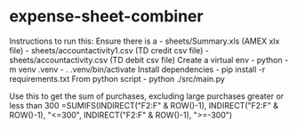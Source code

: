 # expense-sheet-combiner

Instructions to run this:
Ensure there is a
    - sheets/Summary.xls (AMEX xlx file)
    - sheets/accountactivity1.csv (TD credit csv file)
    - sheets/accountactivity.csv (TD debit csv file)
Create a virtual env 
    - python -m venv .venv
    - . .venv/bin/activate
Install dependencies
    - pip install -r requirements.txt
From python script
    - python ./src/main.py

Use this to get the sum of purchases, excluding large purchases greater or less than 300
=SUMIFS(INDIRECT("F2:F" & ROW()-1), INDIRECT("F2:F" & ROW()-1), "<=300", INDIRECT("F2:F" & ROW()-1), ">=-300")